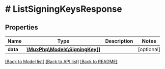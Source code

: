 # # ListSigningKeysResponse

## Properties

Name | Type | Description | Notes
------------ | ------------- | ------------- | -------------
**data** | [**\MuxPhp\Models\SigningKey[]**](SigningKey.md) |  | [optional]

[[Back to Model list]](../../README.md#models) [[Back to API list]](../../README.md#endpoints) [[Back to README]](../../README.md)
